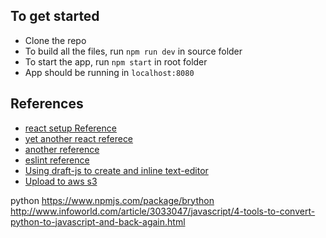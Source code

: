 ## To get started
* Clone the repo
* To build all the files, run `npm run dev` in source folder
* To start the app, run `npm start` in root folder
* App should be running in `localhost:8080`

## References

* [react setup Reference](https://www.codementor.io/tamizhvendan/beginner-guide-setup-reactjs-environment-npm-babel-6-webpack-du107r9zr)
* [yet another react referece](http://andrewhfarmer.com/build-your-own-starter/#8-done)
* [another reference](https://scotch.io/tutorials/react-on-the-server-for-beginners-build-a-universal-react-and-node-app)
* [eslint reference](https://www.robinwieruch.de/react-eslint-webpack-babel/)
* [Using draft-js to create and inline text-editor](https://draftjs.org/docs/quickstart-api-basics.html#content)
* [Upload to aws s3](https://medium.com/@tewolfe2/5-steps-to-uploading-files-and-images-to-s3-in-react-using-express-superagent-multer-and-46a9e72244a2)


python
https://www.npmjs.com/package/brython
http://www.infoworld.com/article/3033047/javascript/4-tools-to-convert-python-to-javascript-and-back-again.html
